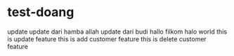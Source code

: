 # test-doang
update
update dari hamba allah
update dari budi
hallo filkom
halo world
this is update feature
this is add customer feature
this is delete customer feature

